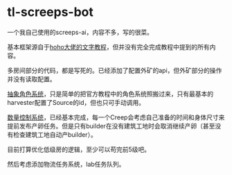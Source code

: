 # tl-screeps-bot

一个我自己使用的screeps-ai，内容不多，写的很菜。

基本框架源自于[hoho大佬的文字教程](https://www.jianshu.com/p/5431cb7f42d3)，但并没有完全完成教程中提到的所有内容。

多房间部分的代码，都是写死的。已经添加了配置外矿的api，但外矿部分的操作并没有读取配置。

[抽象角色系统](https://www.jianshu.com/p/f61aa132d1ca)，只是简单的把官方教程中的角色系统照搬过来，只有最基本的harvester配置了Source的id，但也只可手动调用。

[数量控制系统](https://www.jianshu.com/p/d5e1a50473ce)，已经基本完成，每一个Creep会考虑自己准备的时间和身体尺寸来提前发布产卵任务。但是只有builder在没有建筑工地时会取消继续产卵（甚至没有检查建筑工地自动产builder）。

目前打算优化低级房的逻辑，至少可以苟完前5级吧。

然后考虑添加物流任务系统，lab任务队列。
